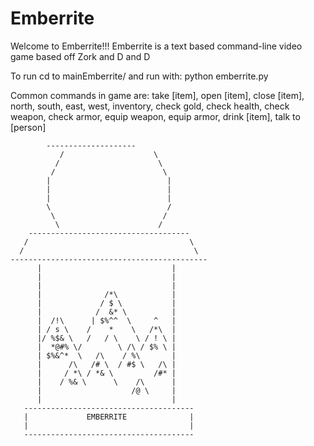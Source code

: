 # Emberrite
Welcome to Emberrite!!! Emberrite is a text based command-line video game based off Zork and D and D

To run cd to mainEmberrite/ and run with: python emberrite.py

Common commands in game are: take [item], open [item], close [item], north, south, east, west, inventory, check gold, check health, check weapon, check armor, equip weapon, equip armor, drink [item], talk to [person]


		    --------------------
	           /                    \
	          /                      \
	         /                        \
	        |                          |
	        |                          |
            |                          |
	        \                          /
             \                        /
              \                      /
        ------------------------------------
       /                                    \
      /                                      \
    --------------------------------------------
          |                             |
          |                             |
          |                             |
          |              /*\            |
          |             / $ \           |
          |            /  &* \          |
          |  /!\      | $%^^  \     ^   |
          | / s \    /    *    \   /*\  |
          |/ %$& \   /   / \    \ / ! \ |
          |  *@#% \/        \ /\ / $% \ |
          | $%&^*  \   /\    / %\       |
          |      /\   /# \  / #$ \   /\ |
          |     / *\ / *& \         /#* |
          |    / %& \      \    /\      |
          |                    /@ \     |
          |                             |
       --------------------------------------
       |             EMBERRITE              |
       |                                    |
       --------------------------------------
